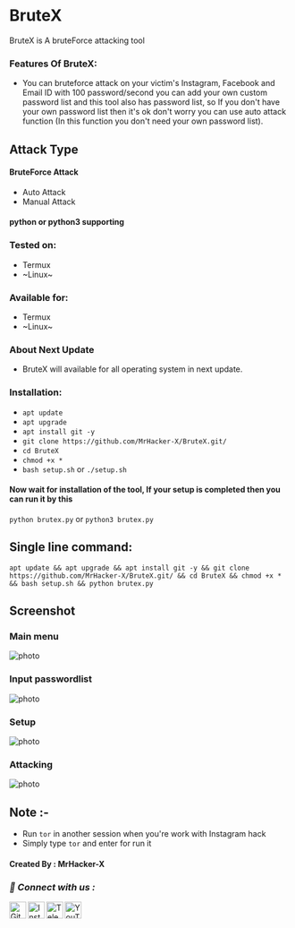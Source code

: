 # BruteX
BruteX is A bruteForce attacking tool
### Features Of BruteX:
+ You can bruteforce attack on your victim's Instagram, Facebook and Email ID with 100 password/second you can add your own custom password list and this tool also has password list, so If you don't have your own password list then it's ok don't worry you can use auto attack function (In this function you don't need your own password list).

## Attack Type
#### BruteForce Attack
+ Auto Attack
+ Manual Attack

#### python or python3 supporting

### Tested on:
+ Termux
+ ~Linux~
### Available for:
+ Termux
+ ~Linux~

### About Next Update
+ BruteX will available for all operating system in next update.

### Installation:
+ ```apt update```
+ ```apt upgrade```
+ ```apt install git -y```
+ ```git clone https://github.com/MrHacker-X/BruteX.git/```
+ ```cd BruteX```
+ ```chmod +x *```
+ ```bash setup.sh``` or ```./setup.sh```

#### Now wait for installation of the tool, If your setup is completed then you can run it by this
``` python brutex.py ``` or ``` python3 brutex.py ```
## Single line command:
```
apt update && apt upgrade && apt install git -y && git clone https://github.com/MrHacker-X/BruteX.git/ && cd BruteX && chmod +x * && bash setup.sh && python brutex.py
```

## Screenshot
### Main menu
![photo](https://raw.githubusercontent.com/MrHacker-X/BruteX/main/.img/main_menu.jpg)

### Input passwordlist
![photo](https://raw.githubusercontent.com/MrHacker-X/BruteX/main/.img/pass.jpg)

### Setup
![photo](https://raw.githubusercontent.com/MrHacker-X/BruteX/main/.img/setup.jpg)

### Attacking
![photo](https://raw.githubusercontent.com/MrHacker-X/BruteX/main/.img/attacking.jpg)

## Note :-
+ Run ```tor``` in another session when you're work with Instagram hack
+ Simply type ``` tor ``` and enter for run it

#### Created By : MrHacker-X

<h3><b><i>📡 Connect with us :</i></b></h3>
<a href="https://github.com/MrHacker-X/"><img align="left" title="Github" alt="Github" width="30px" src="https://raw.githubusercontent.com/MrHacker-X/MrHacker-X/main/assets/github.png" /></a>
<a href="https://instagram.com/hackerxmr/"><img align="left" title="Instagram" alt="Instagram" width="30px" src="https://github.com/MrHacker-X/MrHacker-X/blob/main/assets/instagram.png" /></a>
<a href="https://t.me/mrhackersx/"><img align="left" title="Telegram" alt="Telegram" width="30px" src="https://github.com/MrHacker-X/MrHacker-X/blob/main/assets/telegram.png" /></a>
<a href="https://youtube.com/c/Sololex//"><img align="left" title="YouTube" alt="YouTube" width="30px" src="https://github.com/MrHacker-X/MrHacker-X/blob/main/assets/youtube.png" /></a>
